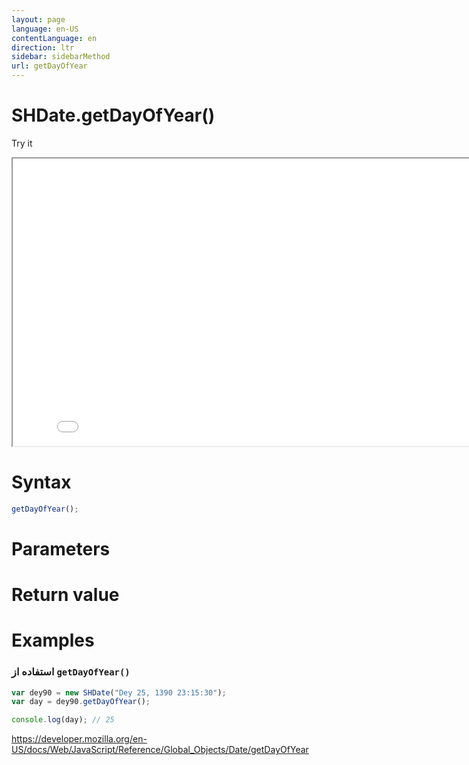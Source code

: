 ```yaml
---
layout: page
language: en-US
contentLanguage: en
direction: ltr
sidebar: sidebarMethod
url: getDayOfYear
---
```


# SHDate.getDayOfYear()

Try it

<iframe style="width: 830px; height: 460px;" src="/SHDateTime-js/examples/live.html?function=getDayOfYear" title="MDN Web Docs Interactive Example" loading="lazy"></iframe>
<br/>

# Syntax

```js
getDayOfYear();
```

# Parameters

# Return value

# Examples

### استفاده از <code dir="ltr">getDayOfYear()</code>

```js
var dey90 = new SHDate("Dey 25, 1390 23:15:30");
var day = dey90.getDayOfYear();

console.log(day); // 25
```

https://developer.mozilla.org/en-US/docs/Web/JavaScript/Reference/Global_Objects/Date/getDayOfYear
